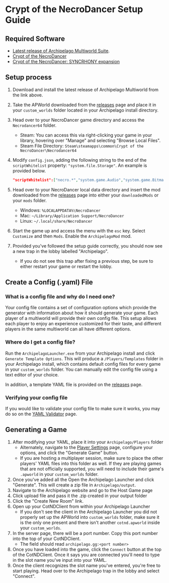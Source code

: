 # Crypt of the NecroDancer Setup Guide

## Required Software
- [Latest release of Archipelago Multiworld Suite](https://github.com/ArchipelagoMW/Archipelago/releases). 
- [Crypt of the NecroDancer](https://store.steampowered.com/app/247080/Crypt_of_the_NecroDancer/)
- [Crypt of the NecroDancer: SYNCRHONY expansion](https://store.steampowered.com/app/2094810/Crypt_of_the_NecroDancer_SYNCHRONY/)

## Setup process
1. Download and install the latest release of Archipelago Multiworld from the link above.
2. Take the APWorld downloaded from the [releases](https://github.com/lastingParadox/Archipelago-CotND/releases/latest) page and place it in your `custom_worlds` folder located in your Archipelago install directory.
3. Head over to your NecroDancer game directory and access the `Necrodancer64` folder.
   - Steam: You can access this via right-clicking your game in your library, hovering over "Manage" and selecting "Browse Local Files".
   - Steam File Directory: `Steam\steamapps\common\Crypt of the NecroDancer\Necrodancer64`
4. Modify `config.json`, adding the following string to the end of the `scriptWhitelist` property: `"system.file.Storage"`. An example is provided below.
   ```json
   "scriptWhitelist":["necro.*","system.game.Audio","system.game.Bitmap","system.game.Entities","system.game.FileIO","system.game.Graphics","system.game.Input","system.network.IPC","system.events.*","system.gfx.*","system.i18n.*","system.utils.*", "system.file.Storage"]
   ```
5. Head over to your NecroDancer local data directory and insert the mod downloaded from the [releases](https://github.com/lastingParadox/Archipelago-CotND/releases/latest) page into either your `downloadedMods` or your `mods` folder.
   - Windows: `%LOCALAPPDATA%\NecroDancer`
   - Mac: `~/Library/Application Support/NecroDancer`
   - Linux: `~/.local/share/NecroDancer`

6. Start the game up and access the menu with the `esc` key. Select `Customize` and then `Mods`. Enable the `ArchipelagoMod` mod.

7. Provided you've followed the setup guide correctly, you should now see a new trap in the lobby labelled "Archipelago".
    - If you do not see this trap after fixing a previous step, be sure to either restart your game or restart the lobby.

## Create a Config (.yaml) File

### What is a config file and why do I need one?

Your config file contains a set of configuration options which provide the generator with information about how it
should generate your game. Each player of a multiworld will provide their own config file. This setup allows each player
to enjoy an experience customized for their taste, and different players in the same multiworld can all have different
options.

### Where do I get a config file?

Run the `ArchipelagoLauncher.exe` from your Archipelago install and click `Generate Template Options`.
This will produce a `/Players/Templates` folder in your Archipelago install, which contains default config files for 
every game in your `custom_worlds` folder. You can manually edit the config file using a text editor of your choice.

In addition, a template YAML file is provided on the [releases](https://github.com/lastingParadox/Archipelago-CotND/releases/latest) page.

### Verifying your config file

If you would like to validate your config file to make sure it works, you may do so on the
[YAML Validator](/mysterycheck) page.

## Generating a Game

1. After modifying your YAML, place it into your `Archipelago/Players` folder
   - Alternately, navigate to the [Player Settings](../player-settings) page, configure your options,
      and click the "Generate Game" button.
   - If you are hosting a multiplayer session, make sure to place the other players' YAML files into this folder as well. If they are playing games that are not officially supported, you will need to include their game's `.apworld` in your `custom_worlds` folder.
2. Once you've added all the Open the Archipelago Launcher and click "Generate". This will create a zip file in `Archipelago/output`.
3. Navigate to the Archipelago website and go to the Host Game page
4. Click upload file and pass it the .zip created in your output folder
5. Click the "Create New Room" link.
6. Open up your CotNDClient from within your Archipelago Launcher
   - If you don't see the client in the Archipelago Launcher you did not properly set up the APWorld into `custom_worlds` folder, make sure it is the only one present and there isn't another `cotnd.apworld` inside your `custom_worlds`.
7. In the server page, there will be a port number. Copy this port number into the top of your CotNDClient. 
   - The field should read `archipelago.gg:<port number>`
8. Once you have loaded into the game, click the `Connect` button at the top of the CotNDClient. Once it says you are connected you'll need to type in the slot name you've input into your YAML.
9. Once the client recognizes the slot name you've entered, you're free to start playing. Head over to the Archipelago trap in the lobby and select "Connect".